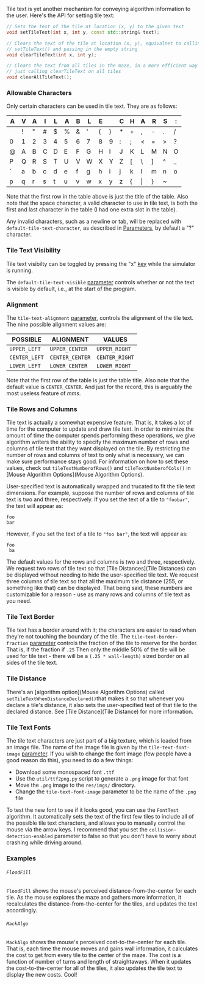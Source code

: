 Tile text is yet another mechanism for conveying algorithm information to the user.
Here's the API for setting tile text:

```c++
// Sets the text of the tile at location (x, y) to the given text
void setTileText(int x, int y, const std::string& text);

// Clears the text of the tile at location (x, y), equivalnet to calling
// setTileText() and passing in the empty string
void clearTileText(int x, int y);

// Clears the text from all tiles in the maze, in a more efficient way than
// just calling clearTileText on all tiles
void clearAllTileText();
```

### Allowable Characters

Only certain characters can be used in tile text. They are as follows:

| A | V | A | I | L | A | B | L | E |   | C | H |  A   | R | S | : |
|---|---|---|---|---|---|---|---|---|---|---|---|------|---|---|---|
|   | ! | " | # | $ | % | & | ' | ( | ) | * | + |  ,   | - | . | / |
| 0 | 1 | 2 | 3 | 4 | 5 | 6 | 7 | 8 | 9 | : | ; |  <   | = | > | ? |
| @ | A | B | C | D | E | F | G | H | I | J | K |  L   | M | N | O |
| P | Q | R | S | T | U | V | W | X | Y | Z | [ |  \   | ] | ^ | _ |
| ` | a | b | c | d | e | f | g | h | i | j | k |  l   | m | n | o |
| p | q | r | s | t | u | v | w | x | y | z | { |&#124;| } | ~ |   |

Note that the first row in the table above is just the title of the table. Also
note that the space character, a valid character to use in tile text, is both
the first and last character in the table (I had one extra slot in the table).

Any invalid characters, such as a newline or tab, will be replaced with
`default-tile-text-character`, as described in [Parameters](Parameters),
by default a "?" character.

### Tile Text Visibility

Tile text visibilty can be toggled by pressing the "x" [key](Keys) while the
simulator is running.

The `default-tile-text-visible` [parameter](Parameters) controls whether or not
the text is visible by default, i.e., at the start of the program.

### Alignment

The `tile-text-alignment` [parameter](Parameters), controls the alignment of
the tile text. The nine possible alignment values are:

| POSSIBLE    | ALIGNMENT     | VALUES       |
|-------------|---------------|--------------|
|`UPPER_LEFT` |`UPPER_CENTER` |`UPPER_RIGHT` |
|`CENTER_LEFT`|`CENTER_CENTER`|`CENTER_RIGHT`|
|`LOWER_LEFT` |`LOWER_CENTER` |`LOWER_RIGHT` |

Note that the first row of the table is just the table title. Also note that
the default value is `CENTER_CENTER`. And just for the record, this is arguably
the most useless feature of *mms*.

### Tile Rows and Columns

Tile text is actually a somewhat expensive feature. That is, it takes a lot of
time for the computer to update and draw tile text. In order to minimize the
amount of time the computer spends performing these operations, we give
algorithm writers the ability to specify the maximum number of rows and columns
of tile text that they want displayed on the tile. By restricting the number of
rows and columns of text to only what is necessary, we can make sure
performance stays good. For information on how to set these values, check out
`tileTextNumberofRows()` and `tileTextNumberofCols()` in [Mouse Algorithm
Options](Mouse Algorithm Options).

User-specified text is automatically wrapped and trucated to fit the tile text
dimensions. For example, suppose the number of rows and columns of tile text is
two and three, respectively. If you set the text of a tile to `"foobar"`, the
text will appear as:

```
foo
bar
```

However, if you set the text of a tile to `"foo bar"`, the text will appear as:

```
foo
 ba
```

The default values for the rows and columns is two and three, respectively. We
request two rows of tile text so that [Tile Distances](Tile Distances) can be
displayed without needing to hide the user-specified tile text. We request
three columns of tile text so that all the maximum tile distance (255, or
something like that) can be displayed. That being said, these numbers are
customizable for a reason - use as many rows and columns of tile text as you
need.

### Tile Text Border

Tile text has a border around with it; the characters are easier to read when
they're not touching the boundary of the tile. The `tile-text-border-fraction`
[parameter](Parameters) controls the fraction of the tile to reserve for the
border. That is, if the fraction if `.25` Then only the middle 50% of the tile
will be used for tile text - there will be a `(.25 * wall-length)` sized border
on all sides of the tile text.

### Tile Distance

There's an [algorithm option](Mouse Algorithm Options) called
`setTileTextWhenDistanceDeclared()`that makes it so that whenever you declare a
tile's distance, it also sets the user-specified text of that tile to the
declared distance. See [Tile Distance](Tile Distance) for more information.

### Tile Text Fonts

The tile text characters are just part of a big texture, which is loaded from
an image file. The name of the image file is given by the
`tile-text-font-image` [parameter](Parameters). If you wish to change the font
image (few people have a good reason do this), you need to do a few things:

- Download some monospaced font `.ttf`
- Use the `util/ttf2png.py` script to generate a `.png` image for that font
- Move the `.png` image to the `res/imgs/` directory.
- Change the `tile-text-font-image` parameter to be the name of the `.png` file

To test the new font to see if it looks good, you can use the `FontTest`
algorithm. It automatically sets the text of the first few tiles to include all
of the possible tile text characters, and allows you to manually control the
mouse via the arrow keys. I recommend that you set the
`collision-detection-enabled` parameter to false so that you don't have to
worry about crashing while driving around.

### Examples

###### `FloodFill`

`FloodFill` shows the mouse's perceived distance-from-the-center for each tile.
As the mouse explores the maze and gathers more information, it recalculates
the distance-from-the-center for the tiles, and updates the text accordingly.

###### `MackAlgo`

`MackAlgo` shows the mouse's perceived cost-to-the-center for each tile.
That is, each time the mouse moves and gains wall information, it calculates the
cost to get from every tile to the center of the maze. The cost is a function
of number of turns and length of straightaways. When it updates the
cost-to-the-center for all of the tiles, it also updates the tile text to
display the new costs. Cool!
